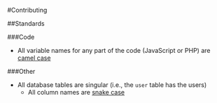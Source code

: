 #Contributing

##Standards

###Code
 - All variable names for any part of the code (JavaScript or PHP) are [camel case](http://en.wikipedia.org/wiki/CamelCase)

###Other
 - All database tables are singular (i.e., the `user` table has the users)
   - All column names are [snake case](http://en.wikipedia.org/wiki/Snake_case)